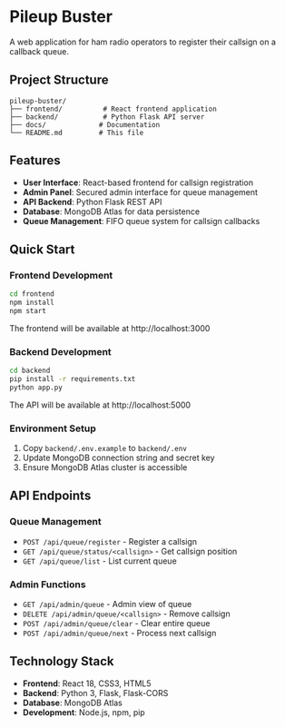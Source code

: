 # Pileup Buster

A web application for ham radio operators to register their callsign on a callback queue.

## Project Structure

```
pileup-buster/
├── frontend/          # React frontend application
├── backend/           # Python Flask API server
├── docs/             # Documentation
└── README.md         # This file
```

## Features

- **User Interface**: React-based frontend for callsign registration
- **Admin Panel**: Secured admin interface for queue management
- **API Backend**: Python Flask REST API
- **Database**: MongoDB Atlas for data persistence
- **Queue Management**: FIFO queue system for callsign callbacks

## Quick Start

### Frontend Development

```bash
cd frontend
npm install
npm start
```

The frontend will be available at http://localhost:3000

### Backend Development

```bash
cd backend
pip install -r requirements.txt
python app.py
```

The API will be available at http://localhost:5000

### Environment Setup

1. Copy `backend/.env.example` to `backend/.env`
2. Update MongoDB connection string and secret key
3. Ensure MongoDB Atlas cluster is accessible

## API Endpoints

### Queue Management
- `POST /api/queue/register` - Register a callsign
- `GET /api/queue/status/<callsign>` - Get callsign position
- `GET /api/queue/list` - List current queue

### Admin Functions
- `GET /api/admin/queue` - Admin view of queue
- `DELETE /api/admin/queue/<callsign>` - Remove callsign
- `POST /api/admin/queue/clear` - Clear entire queue
- `POST /api/admin/queue/next` - Process next callsign

## Technology Stack

- **Frontend**: React 18, CSS3, HTML5
- **Backend**: Python 3, Flask, Flask-CORS
- **Database**: MongoDB Atlas
- **Development**: Node.js, npm, pip

